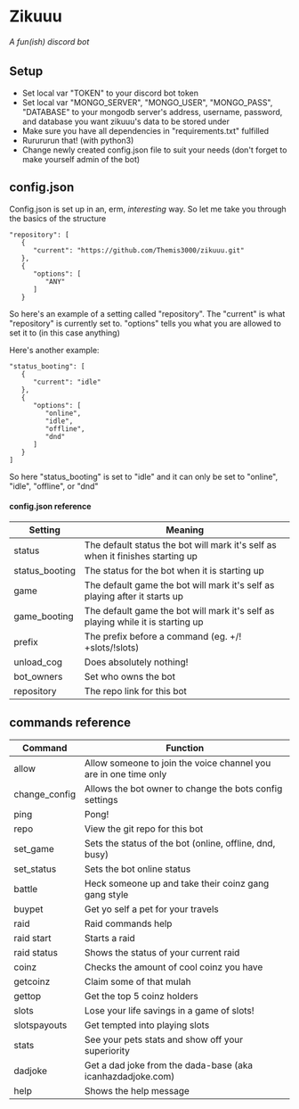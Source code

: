 # Zikuuu
###### *A fun(ish) discord bot*
## Setup
* Set local var "TOKEN" to your discord bot token
* Set local var "MONGO_SERVER", "MONGO_USER", "MONGO_PASS", "DATABASE" to your mongodb server's address, username, password, and database you want zikuuu's data to be stored under
* Make sure you have all dependencies in "requirements.txt" fulfilled
* Rurururun that! (with python3)
* Change newly created config.json file to suit your needs (don't forget to make yourself admin of the bot)

## config.json
Config.json is set up in an, erm, *interesting* way. So let me take you through the basics of the structure
```
"repository": [
   {
      "current": "https://github.com/Themis3000/zikuuu.git"
   },
   {
      "options": [
         "ANY"
      ]
   }
```
So here's an example of a setting called "repository". The "current" is what "repository" is currently set to. "options"
tells you what you are allowed to set it to (in this case anything)

Here's another example:
```
"status_booting": [
   {
      "current": "idle"
   },
   {
      "options": [
         "online",
         "idle",
         "offline",
         "dnd"
      ]
   }
]
```
So here "status_booting" is set to "idle" and it can only be set to "online", "idle", "offline", or "dnd"
#### config.json reference
Setting | Meaning
--------|--------
status | The default status the bot will mark it's self as when it finishes starting up
status_booting | The status for the bot when it is starting up
game | The default game the bot will mark it's self as playing after it starts up
game_booting | The default game the bot will mark it's self as playing while it is starting up
prefix | The prefix before a command (eg. +/! +slots/!slots)
unload_cog | Does absolutely nothing!
bot_owners | Set who owns the bot
repository | The repo link for this bot

## commands reference
Command | Function
--------|---------
allow | Allow someone to join the voice channel you are in one time only
change_config | Allows the bot owner to change the bots config settings
ping | Pong!
repo | View the git repo for this bot
set_game | Sets the status of the bot (online, offline, dnd, busy)
set_status | Sets the bot online status
battle | Heck someone up and take their coinz gang gang style
buypet | Get yo self a pet for your travels
raid | Raid commands help
raid start | Starts a raid
raid status | Shows the status of your current raid
coinz | Checks the amount of cool coinz you have
getcoinz | Claim some of that mulah
gettop | Get the top 5 coinz holders
slots | Lose your life savings in a game of slots!
slotspayouts | Get tempted into playing slots
stats | See your pets stats and show off your superiority
dadjoke | Get a dad joke from the dada-base (aka icanhazdadjoke.com)
help | Shows the help message
